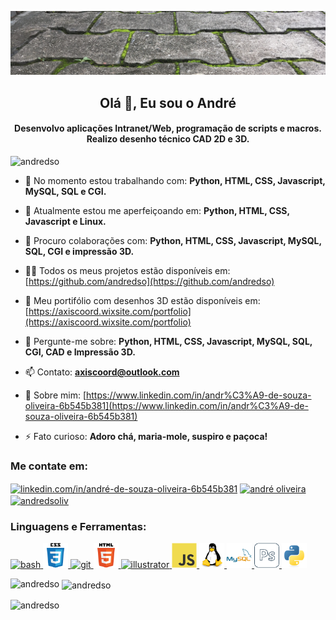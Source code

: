 ![banner](https://github.com/andredso/impressao-3d/blob/main/IMG_0072.JPG)

<h2 align="center">Olá 👋, Eu sou o André</h2>
<h4 align="center">Desenvolvo aplicações Intranet/Web, programação de scripts e macros. Realizo desenho técnico CAD 2D e 3D.</h4>

<p align="left"> <img src="https://komarev.com/ghpvc/?username=andredso&label=Profile%20views&color=0e75b6&style=flat" alt="andredso" /> </p>

- 🔭 No momento estou trabalhando com: **Python, HTML, CSS, Javascript, MySQL, SQL e CGI.**

- 🌱 Atualmente estou me aperfeiçoando em: **Python, HTML, CSS, Javascript e Linux.**

- 🤝 Procuro colaborações com: **Python, HTML, CSS, Javascript, MySQL, SQL, CGI e impressão 3D.**

- 👨‍💻 Todos os meus projetos estão disponíveis em: [https://github.com/andredso](https://github.com/andredso)

- 📐 Meu portifólio com desenhos 3D estão disponíveis em: [https://axiscoord.wixsite.com/portfolio](https://axiscoord.wixsite.com/portfolio)

- 💬 Pergunte-me sobre: **Python, HTML, CSS, Javascript, MySQL, SQL, CGI, CAD e Impressão 3D.**

- 📫 Contato: **axiscoord@outlook.com**

- 📄 Sobre mim: [https://www.linkedin.com/in/andr%C3%A9-de-souza-oliveira-6b545b381](https://www.linkedin.com/in/andr%C3%A9-de-souza-oliveira-6b545b381)

- ⚡ Fato curioso: **Adoro chá, maria-mole, suspiro e paçoca!**

<h3 align="left">Me contate em:</h3>
<p align="left">
<a href="https://linkedin.com/in/andré-de-souza-oliveira-6b545b381" target="blank"><img align="center" src="https://raw.githubusercontent.com/rahuldkjain/github-profile-readme-generator/master/src/images/icons/Social/linked-in-alt.svg" alt="linkedin.com/in/andré-de-souza-oliveira-6b545b381" height="30" width="40" /></a>
<a href="https://www.facebook.com/profile.php?id=61561192483071" target="blank"><img align="center" src="https://raw.githubusercontent.com/rahuldkjain/github-profile-readme-generator/master/src/images/icons/Social/facebook.svg" alt="andré oliveira" height="30" width="40" /></a>
<a href="https://www.instagram.com/andredsoliv/" target="blank"><img align="center" src="https://raw.githubusercontent.com/rahuldkjain/github-profile-readme-generator/master/src/images/icons/Social/instagram.svg" alt="andredsoliv" height="30" width="40" /></a>
</p>

<h3 align="left">Linguagens e Ferramentas:</h3>
<p align="left"> <a href="https://www.gnu.org/software/bash/" target="_blank" rel="noreferrer"> <img src="https://www.vectorlogo.zone/logos/gnu_bash/gnu_bash-icon.svg" alt="bash" width="40" height="40"/> </a> <a href="https://www.w3schools.com/css/" target="_blank" rel="noreferrer"> <img src="https://raw.githubusercontent.com/devicons/devicon/master/icons/css3/css3-original-wordmark.svg" alt="css3" width="40" height="40"/> </a> <a href="https://git-scm.com/" target="_blank" rel="noreferrer"> <img src="https://www.vectorlogo.zone/logos/git-scm/git-scm-icon.svg" alt="git" width="40" height="40"/> </a> <a href="https://www.w3.org/html/" target="_blank" rel="noreferrer"> <img src="https://raw.githubusercontent.com/devicons/devicon/master/icons/html5/html5-original-wordmark.svg" alt="html5" width="40" height="40"/> </a> <a href="https://www.adobe.com/in/products/illustrator.html" target="_blank" rel="noreferrer"> <img src="https://www.vectorlogo.zone/logos/adobe_illustrator/adobe_illustrator-icon.svg" alt="illustrator" width="40" height="40"/> </a> <a href="https://developer.mozilla.org/en-US/docs/Web/JavaScript" target="_blank" rel="noreferrer"> <img src="https://raw.githubusercontent.com/devicons/devicon/master/icons/javascript/javascript-original.svg" alt="javascript" width="40" height="40"/> </a> <a href="https://www.linux.org/" target="_blank" rel="noreferrer"> <img src="https://raw.githubusercontent.com/devicons/devicon/master/icons/linux/linux-original.svg" alt="linux" width="40" height="40"/> </a> <a href="https://www.mysql.com/" target="_blank" rel="noreferrer"> <img src="https://raw.githubusercontent.com/devicons/devicon/master/icons/mysql/mysql-original-wordmark.svg" alt="mysql" width="40" height="40"/> </a> <a href="https://www.photoshop.com/en" target="_blank" rel="noreferrer"> <img src="https://raw.githubusercontent.com/devicons/devicon/master/icons/photoshop/photoshop-line.svg" alt="photoshop" width="40" height="40"/> </a> <a href="https://www.python.org" target="_blank" rel="noreferrer"> <img src="https://raw.githubusercontent.com/devicons/devicon/master/icons/python/python-original.svg" alt="python" width="40" height="40"/> </a> </p>

<p><img align="left" src="https://github-readme-stats.vercel.app/api/top-langs?username=andredso&show_icons=true&theme=dark&locale=en&layout=compact" alt="andredso" /></p>

<p>&nbsp;<img align="center" src="https://github-readme-stats.vercel.app/api?username=andredso&show_icons=true&theme=dark&locale=en" alt="andredso" /></p>

<p><img align="center" src="https://github-readme-streak-stats.herokuapp.com/?user=andredso&theme=dark" alt="andredso" /></p>
